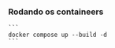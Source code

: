 ### Rodando os containeers
	```
	docker compose up --build -d
	```

<!-- 1. Criando a rede:
	```
	docker network create redis-net
	```

2. Criando containers docker: 
	
	```
	docker run --name redis-master -p 6379:6379 --network redis-net -d redis redis-server --appendonly yes
	docker run --name redis-replica1 -p 6380:6379 --network redis-net -d redis redis-server --appendonly yes --slaveof redis-master 6379
	docker run --name redis-replica2 -p 6381:6379 --network redis-net -d redis redis-server --appendonly yes --slaveof redis-master 6379
	```

3. Checando IP dos containers:
	```
	docker inspect -f '{{.Name}} - {{range .NetworkSettings.Networks}}{{.IPAddress}}{{end}}' $(docker ps -aq)
	```

4. Criando os aqrquivos sentinel.conf e ligando ao master (mudar o caminho dos arquivos e o IP do master):
	```
	echo "sentinel monitor mymaster 172.18.0.2 6379 2" > ./sentinel_1/sentinel.conf
	echo "sentinel monitor mymaster 172.18.0.2 6379 2" > ./sentinel_2/sentinel.conf
	echo "sentinel monitor mymaster 172.18.0.2 6379 2" > ./sentinel_3/sentinel.conf
	```

5. Criando os containers das sentinels (mudar o caminho dos arquivos):
	```
	docker run -d --name redis-sentinel_1 -p 26379:26379 --network redis-net -v ./sentinel_1:/data redis redis-sentinel /data/sentinel.conf
	docker run -d --name redis-sentinel_2 -p 26380:26379 --network redis-net -v ./sentinel_2:/data redis redis-sentinel /data/sentinel.conf
	docker run -d --name redis-sentinel_3 -p 26381:26379 --network redis-net -v ./sentinel_3:/data redis redis-sentinel /data/sentinel.conf
	```

6. Verificando se as sentinelas estão executando corretamente:	
	```
	docker container logs --follow redis-sentinel_1
	docker container logs --follow redis-sentinel_2
	docker container logs --follow redis-sentinel_3
	```

6. Executando API node.js (atualizar lista de endpoints):
	```
	npm install
    npm start
	``` -->
